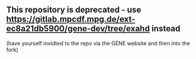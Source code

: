 ## This repository is deprecated - use https://gitlab.mpcdf.mpg.de/ext-ec8a21db5900/gene-dev/tree/exahd instead
(have yourself invidted to the repo via the GENE website and then into the fork)
